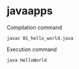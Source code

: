 # javaapps

Compilation command
```
javac 01_hello_world.java
```

Execution command
```
java HelloWorld
```
